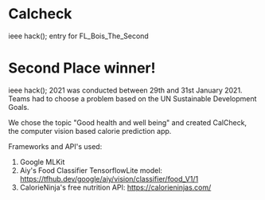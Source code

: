 # Calcheck

ieee hack(); entry for FL_Bois_The_Second

# Second Place winner!

ieee hack(); 2021 was conducted between 29th and 31st January 2021.
Teams had to choose a problem based on the UN Sustainable Development Goals.

We chose the topic "Good health and well being" and created CalCheck, the computer vision based calorie prediction app.

Frameworks and API's used:

1. Google MLKit
2. Aiy's Food Classifier TensorflowLite model: https://tfhub.dev/google/aiy/vision/classifier/food_V1/1
3. CalorieNinja's free nutrition API: https://calorieninjas.com/
